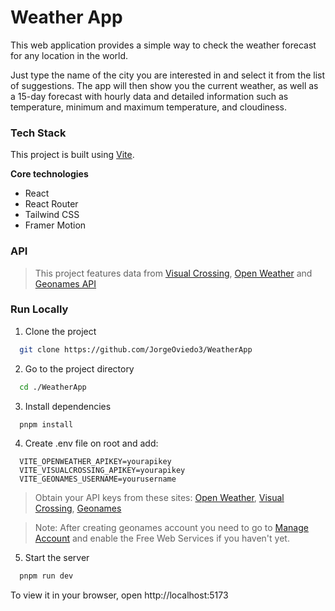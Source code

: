 # Weather App

This web application provides a simple way to check the weather forecast for any location in the world.

Just type the name of the city you are interested in and select it from the list of suggestions. The app will then show you the current weather, as well as a 15-day forecast with hourly data and detailed information such as temperature, minimum and maximum temperature, and cloudiness.

### Tech Stack

This project is built using [Vite](https://vitejs.dev/guide/).

**Core technologies**

- React
- React Router
- Tailwind CSS
- Framer Motion

### API

> This project features data from [Visual Crossing](https://www.visualcrossing.com/), [Open Weather](https://openweathermap.org/) and [Geonames API](http://www.geonames.org/)

### Run Locally

1. Clone the project

```bash
  git clone https://github.com/JorgeOviedo3/WeatherApp
```

2. Go to the project directory

```bash
  cd ./WeatherApp
```

3. Install dependencies

```bash
  pnpm install
```

4. Create .env file on root and add:

```env
  VITE_OPENWEATHER_APIKEY=yourapikey
  VITE_VISUALCROSSING_APIKEY=yourapikey
  VITE_GEONAMES_USERNAME=yourusername
```

> Obtain your API keys from these sites: [Open Weather](https://openweathermap.org/), [Visual Crossing](https://www.visualcrossing.com/), [Geonames](https://www.geonames.org/)

> Note: After creating geonames account you need to go to [Manage Account](https://www.geonames.org/manageaccount) and enable the Free Web Services if you haven't yet.

5. Start the server

```bash
  pnpm run dev
```

To view it in your browser, open http://localhost:5173
